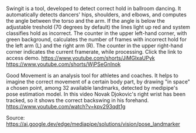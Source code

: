 Swingit is a tool, developed to detect correct hold in ballroom dancing. It automatically detects dancers' hips, shoulders, and elbows, and computes the angle between the torso and the arm. If the angle is below the adjustable treshold (70 degrees by default) the lines light up red and system classifies hold as incorrect. The counter in the upper left-hand corner, with green background, calculates the number of frames with incorrect hold for the left arm (L) and the right arm (R). The counter in the upper right-hand corner indicates the current framerate, while processing. Click the link to access demo.
https://www.youtube.com/shorts/JiMGlxaUPyk
https://www.youtube.com/shorts/WjPSeGnInok


Good Movement is an analysis tool for athletes and coaches. It helps to imagine the correct movement of a certain body part, by drawing "in space" a chosen point, among 32 available landmarks, detected by medipipe's pose estimation model. In this video Novak Djokovic's right wrist has been tracked, so it shows the correct backswing in his forehand. 
https://www.youtube.com/watch?v=kpv293qdt1g

Source: https://ai.google.dev/edge/mediapipe/solutions/vision/pose_landmarker
